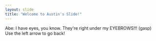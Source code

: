 ```yaml
---
layout: slide
title: "Welcome to Austin's Slide!"
---
```

Abe: I have eyes, you know. They're right under my EYEBROWS!!! (gasp)
Use the left arrow to go back!
